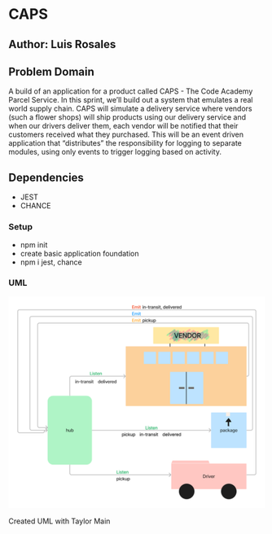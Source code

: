 # CAPS

## Author: Luis Rosales

## Problem Domain

A build of an application for a product called CAPS - The Code Academy Parcel Service. In this sprint, we’ll build out a system that emulates a real world supply chain. CAPS will simulate a delivery service where vendors (such a flower shops) will ship products using our delivery service and when our drivers deliver them, each vendor will be notified that their customers received what they purchased. This will be an event driven application that “distributes” the responsibility for logging to separate modules, using only events to trigger logging based on activity.

## Dependencies

* JEST
* CHANCE

### Setup

* npm init
* create basic application foundation
* npm i jest, chance

### UML

![Lab 4 UML](./img/lab11-uml.png)

Created UML with Taylor Main
